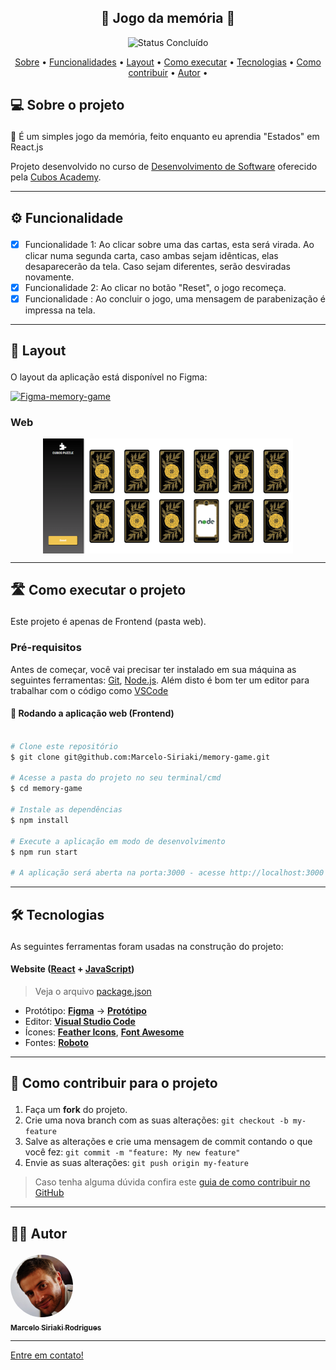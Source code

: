 <h2 align="center"> 
	🚧 Jogo da memória 🚧
</h2>

<p align="center">
		<img alt="Status Concluído" src="https://img.shields.io/badge/STATUS-CONCLU%C3%8DDO-brightgreen">
</p>

<p align="center">
 <a href="#sobre">Sobre</a> •
 <a href="#funcionalidades">Funcionalidades</a> •
 <a href="#layout">Layout</a> • 
 <a href="#como-executar">Como executar</a> • 
 <a href="#tecnologias">Tecnologias</a> • 
 <a href="#como-contribuir">Como contribuir</a> • 
 <a href="#autor">Autor</a> • 
</p>


## 💻 Sobre o projeto <p id="sobre"/>

📄 É um simples jogo da memória, feito enquanto eu aprendia "Estados" em React.js


Projeto desenvolvido no curso de  [Desenvolvimento de Software](https://cubos.academy/cursos/desenvolvimento-de-software) oferecido pela [Cubos Academy](https://cubos.academy/).

---

## ⚙️ Funcionalidade <p id="funcionalidades"/>

- [x] Funcionalidade 1: Ao clicar sobre uma das cartas, esta será virada. Ao clicar numa segunda carta, caso ambas sejam idênticas, elas desaparecerão da tela. Caso sejam diferentes, serão desviradas novamente.
- [x] Funcionalidade 2: Ao clicar no botão "Reset", o jogo recomeça.
- [x] Funcionalidade : Ao concluir o jogo, uma mensagem de parabenização é impressa na tela.

---

## 🎨 Layout <p id="layout"/>

O layout da aplicação está disponível no Figma:

<a href="https://www.figma.com/file/JPQXomZFaNQ5EDZc83IiyA/figma?type=design&node-id=0-1&mode=design&t=nsYNiQ5dCCq5Jx5n-0">
  <img alt="Figma-memory-game" src="https://img.shields.io/badge/Acessar%20Layout%20-Figma-%2304D361">
</a>


### Web

<p align="center" style="display: flex; align-items: flex-start; justify-content: center;">
  <img alt="Memory-Game" title="Memory-Game" src="./src/assets/memory-game.png" width="400px">
</p>

---

## 🛣️ Como executar o projeto <p id="como-executar"/>

Este projeto é apenas de Frontend (pasta web).

### Pré-requisitos

Antes de começar, você vai precisar ter instalado em sua máquina as seguintes ferramentas:
[Git](https://git-scm.com), [Node.js](https://nodejs.org/en/). 
Além disto é bom ter um editor para trabalhar com o código como [VSCode](https://code.visualstudio.com/)


#### 🧭 Rodando a aplicação web (Frontend)

```bash

# Clone este repositório
$ git clone git@github.com:Marcelo-Siriaki/memory-game.git

# Acesse a pasta do projeto no seu terminal/cmd
$ cd memory-game

# Instale as dependências
$ npm install

# Execute a aplicação em modo de desenvolvimento
$ npm run start

# A aplicação será aberta na porta:3000 - acesse http://localhost:3000

```

---

## 🛠 Tecnologias <p id="tecnologias"/>

As seguintes ferramentas foram usadas na construção do projeto:

#### **Website**  ([React](https://reactjs.org/)  +  [JavaScript](https://www.javascript.com/))
> Veja o arquivo  [package.json](https://github.com/Marcelo-Siriaki/memory-game/blob/160785dcd59cf72de0683fac0929880cd3a68ed8/package.json)
-   Protótipo:  **[Figma](https://www.figma.com/)**  →  **[Protótipo](https://www.figma.com/file/JPQXomZFaNQ5EDZc83IiyA/figma?type=design&node-id=0-1&mode=design&t=nsYNiQ5dCCq5Jx5n-0)**
-   Editor:  **[Visual Studio Code](https://code.visualstudio.com/)**
-   Ícones:  **[Feather Icons](https://feathericons.com/)**,  **[Font Awesome](https://fontawesome.com/)**
-   Fontes:  **[Roboto](https://fonts.google.com/specimen/Roboto)**


---

## 💪 Como contribuir para o projeto <p id="como-contribuir"/>

1. Faça um **fork** do projeto.
2. Crie uma nova branch com as suas alterações: `git checkout -b my-feature`
3. Salve as alterações e crie uma mensagem de commit contando o que você fez: `git commit -m "feature: My new feature"`
4. Envie as suas alterações: `git push origin my-feature`
> Caso tenha alguma dúvida confira este [guia de como contribuir no GitHub](./CONTRIBUTING.md)

---

## 🧙‍♂️ Autor <p id="autor"/>

<a href="https://www.linkedin.com/in/msiriaki/">
 <img style="border-radius: 50%;" src="./src/assets/Marcelo profile.jpg" width="100px;" alt=""/>
 <br />
 <sub><b>Marcelo Siriaki Rodrigues</b></sub></a>
 <br />

---
[Entre em contato!](https://www.linkedin.com/in/msiriaki/)

